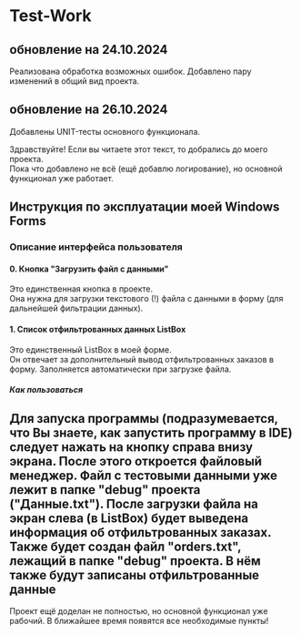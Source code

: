 # Test-Work

## обновление на 24.10.2024
Реализована обработка возможных ошибок. Добавлено пару изменений в общий вид проекта.

## обновление на 26.10.2024
Добавлены UNIT-тесты основного функционала.

Здравствуйте! Если вы читаете этот текст, то добрались до моего проекта.  
Пока что добавлено не всё (ещё добавлю логирование), но основной функционал уже работает.

## Инструкция по эксплуатации моей Windows Forms

### Описание интерфейса пользователя

#### 0. Кнопка "Загрузить файл с данными"
Это единственная кнопка в проекте.  
Она нужна для загрузки текстового (!) файла с данными в форму (для дальнейшей фильтрации данных).  

#### 1. Список отфильтрованных данных ListBox
Это единственный ListBox в моей форме.  
Он отвечает за дополнительный вывод отфильтрованных заказов в форму. Заполняется автоматически при загрузке файла.

##### Как пользоваться
Для запуска программы (подразумевается, что Вы знаете, как запустить программу в IDE) следует нажать на кнопку
справа внизу экрана. После этого откроется файловый менеджер. Файл с тестовыми данными уже лежит в папке "debug" проекта ("Данные.txt").
После загрузки файла на экран слева (в ListBox) будет выведена информация об отфильтрованных заказах. Также будет создан файл "orders.txt", лежащий
в папке "debug" проекта. В нём также будут записаны отфильтрованные данные
---
Проект ещё доделан не полностью, но основной функционал уже рабочий. В ближайшее время появятся все необходимые пункты!
